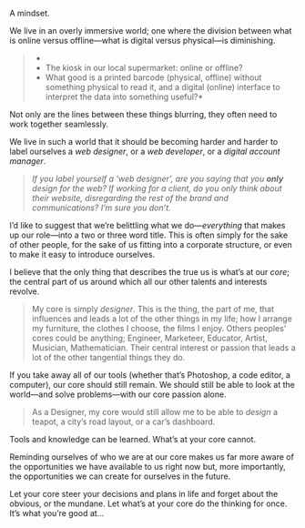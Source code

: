 

A mindset.

We live in an overly immersive world; one where the division between what is online versus offline—what is
digital versus physical—is diminishing.

> 
> *
>  *  The kiosk in our local supermarket: online or offline?
>  *  What good is a printed barcode (physical, offline) without something physical to read it, and a digital
> (online) interface to interpret the data into something useful?* 

Not only are the lines between these things blurring, they often need to work together seamlessly. 

We live in such a world that it should be becoming harder and harder to label ourselves a *web designer*, or a
*web developer*, or a *digital account manager*. 

> *If you label yourself a ‘web
> designer’, are you saying that you __only__ design for the web? If working for a client, do you only think
> about their website, disregarding the rest of the brand and communications? I’m sure you
> don’t.*

I’d like to suggest that we’re belittling what we do—*everything* that makes up our role—into a two or
three word title. This is often simply for the sake of other people, for the sake of us fitting into a
corporate structure, or even to make it easy to introduce ourselves.

I believe that the only thing that describes the true us is what’s at our *core*; the central part of us
around which all our other talents and interests revolve.

> My core is simply
> *designer*. This is the thing, the part of me, that influences and leads a lot of the other things in my life;
> how I arrange my furniture, the clothes I choose, the films I enjoy.
> Others peoples’ cores could be anything; Engineer, Marketeer, Educator, Artist, Musician, Mathematician.
> Their central interest or passion that leads a lot of the other tangential things they do.
> 

If you take away all of our tools (whether that’s Photoshop, a code editor, a computer), our core should
still remain. We should still be able to look at the world—and solve problems—with our core passion
alone.

> As a Designer, my core would still allow me to be able to *design* a teapot, a
> city’s road layout, or a car’s dashboard. 

Tools and knowledge can be learned. What’s at your core cannot.

Reminding ourselves of who we are at our core makes us far more aware of the opportunities we have available
to us right now but, more importantly, the opportunities we can create for ourselves in the future.

Let your core steer your decisions and plans in life and forget about the obvious, or the mundane. Let
what’s at your core do the thinking for once. It’s what you’re good at…
